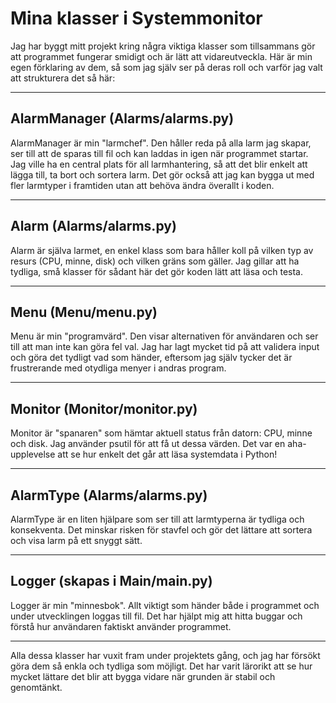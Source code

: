 
# Mina klasser i Systemmonitor

Jag har byggt mitt projekt kring några viktiga klasser som tillsammans gör att programmet fungerar smidigt och är lätt att vidareutveckla. Här är min egen förklaring av dem, så som jag själv ser på deras roll och varför jag valt att strukturera det så här:

---

## AlarmManager (Alarms/alarms.py)

AlarmManager är min "larmchef". Den håller reda på alla larm jag skapar, ser till att de sparas till fil och kan laddas in igen när programmet startar. Jag ville ha en central plats för all larmhantering, så att det blir enkelt att lägga till, ta bort och sortera larm. Det gör också att jag kan bygga ut med fler larmtyper i framtiden utan att behöva ändra överallt i koden.

---

## Alarm (Alarms/alarms.py)

Alarm är själva larmet, en enkel klass som bara håller koll på vilken typ av resurs (CPU, minne, disk) och vilken gräns som gäller. Jag gillar att ha tydliga, små klasser för sådant här det gör koden lätt att läsa och testa.

---

## Menu (Menu/menu.py)

Menu är min "programvärd". Den visar alternativen för användaren och ser till att man inte kan göra fel val. Jag har lagt mycket tid på att validera input och göra det tydligt vad som händer, eftersom jag själv tycker det är frustrerande med otydliga menyer i andras program.

---

## Monitor (Monitor/monitor.py)

Monitor är "spanaren" som hämtar aktuell status från datorn: CPU, minne och disk. Jag använder psutil för att få ut dessa värden. Det var en aha-upplevelse att se hur enkelt det går att läsa systemdata i Python!

---

## AlarmType (Alarms/alarms.py)

AlarmType är en liten hjälpare som ser till att larmtyperna är tydliga och konsekventa. Det minskar risken för stavfel och gör det lättare att sortera och visa larm på ett snyggt sätt.

---

## Logger (skapas i Main/main.py)

Logger är min "minnesbok". Allt viktigt som händer både i programmet och under utvecklingen loggas till fil. Det har hjälpt mig att hitta buggar och förstå hur användaren faktiskt använder programmet.

---

Alla dessa klasser har vuxit fram under projektets gång, och jag har försökt göra dem så enkla och tydliga som möjligt. Det har varit lärorikt att se hur mycket lättare det blir att bygga vidare när grunden är stabil och genomtänkt.
